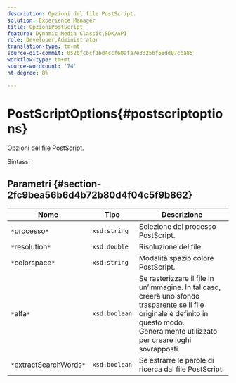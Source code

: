 ```yaml
---
description: Opzioni del file PostScript.
solution: Experience Manager
title: OpzioniPostScript
feature: Dynamic Media Classic,SDK/API
role: Developer,Administrator
translation-type: tm+mt
source-git-commit: 052bfcbcf1bd4ccf60afa7e3325bf58dd07cba85
workflow-type: tm+mt
source-wordcount: '74'
ht-degree: 8%

---
```



# PostScriptOptions{#postscriptoptions}

Opzioni del file PostScript.

Sintassi

## Parametri {#section-2fc9bea56b6d4b72b80d4f04c5f9b862}

| Nome | Tipo | Descrizione |
|---|---|---|
| `*`processo`*` | `xsd:string` | Selezione del processo PostScript. |
| `*`resolution`*` | `xsd:double` | Risoluzione del file. |
| `*`colorspace`*` | `xsd:string` | Modalità spazio colore PostScript. |
| `*`alfa`*` | `xsd:boolean` | Se rasterizzare il file in un’immagine. In tal caso, creerà uno sfondo trasparente se il file originale è definito in questo modo. Generalmente utilizzato per creare loghi sovrapposti. |
| `*`extractSearchWords`*` | `xsd:boolean` | Se estrarre le parole di ricerca dal file PostScript. |

